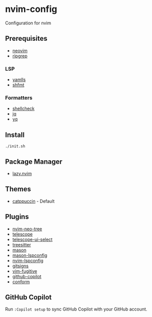 # nvim-config
Configuration for nvim

## Prerequisites
- [neovim](https://github.com/neovim/neovim)
- [ripgrep](https://github.com/BurntSushi/ripgrep)

### LSP
- [yamlls](https://github.com/redhat-developer/yaml-language-server)
- [shfmt](https://github.com/mvdan/sh)

### Formatters
- [shellcheck](https://github.com/koalaman/shellcheck)
- [jq](https://github.com/jqlang/jq)
- [yq](https://github.com/mikefarah/yq)


## Install
```
./init.sh
```

## Package Manager
- [lazy.nvim](https://github.com/folke/lazy.nvim)

## Themes
- [catppuccin](https://github.com/catppuccin/nvim) - Default

## Plugins
- [nvim-neo-tree](https://github.com/nvim-neo-tree/neo-tree.nvim)
- [telescope](https://github.com/nvim-telescope/telescope.nvim)
- [telescope-ui-select](https://github.com/nvim-telescope/telescope-ui-select.nvim)
- [treesitter](https://github.com/nvim-treesitter/nvim-treesitter)
- [mason](https://github.com/williamboman/mason.nvim)
- [mason-lspconfig](https://github.com/williamboman/mason-lspconfig.nvim)
- [nvim-lspconfig](https://github.com/neovim/nvim-lspconfig)
- [gitsigns](https://github.com/lewis6991/gitsigns.nvim)
- [vim-fugitive](https://github.com/tpope/vim-fugitive)
- [github-copilot](https://github.com/github/copilot.vim)
- [conform](https://github.com/stevearc/conform.nvim)

## GitHub Copilot
Run `:Copilot setup` to sync GitHub Copilot with your GitHub account.
